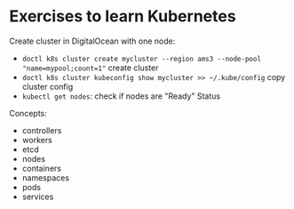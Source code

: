 # Exercises to learn Kubernetes

Create cluster in DigitalOcean with one node:
* `doctl k8s cluster create mycluster --region ams3 --node-pool "name=mypool;count=1"` create cluster
* `doctl k8s cluster kubeconfig show mycluster >> ~/.kube/config` copy cluster config
* `kubectl get nodes`: check if nodes are "Ready" Status

Concepts:
* controllers
* workers
* etcd
* nodes
* containers
* namespaces
* pods
* services